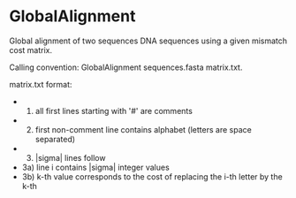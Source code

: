 # GlobalAlignment
Global alignment of two sequences DNA sequences using a given mismatch cost matrix.

Calling convention: GlobalAlignment sequences.fasta matrix.txt.

matrix.txt format:
- 1) all first lines starting with '#' are comments 
- 2) first non-comment line contains alphabet (letters are space separated)
- 3) |sigma| lines follow
- 3a) line i contains |sigma| integer values
- 3b) k-th value corresponds to the cost of replacing the i-th letter by the k-th
